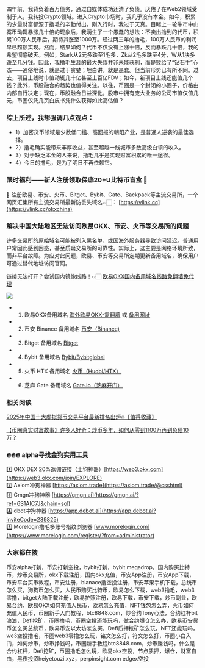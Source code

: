四年前，我背负着百万债务，通过自媒体成功还清了负债。厌倦了在Web2领域受制于人，我转投Crypto领域。进入Crypto市场时，我几乎没有本金。如今，积累的少量财富都源于撸毛的辛勤付出。刚入行时，我过于天真。目睹上一轮牛市中山寨币动辄暴涨几十倍的现象后，我萌生了一个愚蠢的想法：不卖出撸到的代币，积累100万人民币后，期待其涨至1000万。经过两三年的撸毛，100万人民币的利润早已超额实现。然而，结果如何？代币不仅没有上涨十倍，反而暴跌几十倍，我的希望彻底破灭。例如，Stark从2元多跌至1毛多，Zk从2毛多跌至4分，W从1块多跌至几分钱。因此，我撸毛生涯的最大失误并非未能获利，而是败给了“钻石手”心态——通俗地说，就是过于贪婪；坦白讲，就是愚蠢。但当前形势已有所不同。过去，项目上线时市值动辄几十亿甚至上百亿FDV；如今，新项目上线还能值几个钱？此外，币股融合的趋势也值得关注。以往，币圈是一个封闭的小圈子，价格由内部自行决定；现在，币股融合日益深化，股市中拥有庞大业务的公司市值仅值几元，币圈仅凭几页白皮书凭什么获得如此高估值？

### 综上所述，我想强调几点观点：
- 1）加密货币领域是少数低门槛、高回报的朝阳产业，是普通人逆袭的最佳选择。
- 2）撸毛确实能带来丰厚收益，甚至超越一线城市多数高级白领的收入。
- 3）对于缺乏本金的人来说，撸毛几乎是实现财富积累的唯一途径。
- 4）今日的撸毛，是为了明日不再依赖它。

### 限时福利——新人注册领取保底20+U比特币盲盒 🎁
🎁 注册欧易、币安、火币、Bitget、Bybit、Gate、Backpack等主流交易所，一个网页汇集所有主流交易所最新防丢失域名👉🏻： [https://vlink.cc](https://vlink.cc/okxchina)

### 解决中国大陆地区无法访问欧易OKX、币安、火币等交易所的问题
许多交易所的原始域名可能被列入黑名单，或因海外服务器导致访问延迟。普通用户常因此感到困惑，甚至质疑交易所的可靠性。实际上，这主要是网络环境所致，而非平台故障。为应对此问题，欧易、币安等交易所定期更新备用域名，确保用户可通过替代地址访问官网。

链接无法打开？尝试国内镜像线路！👉🏻 [欧易OKX国内备用域名线路免翻墙免代理](https://vlink.cc/okxcn)

[![](https://307e939.webp.li/20250812124552161.png)](https://vlink.cc/okxcn)

- 1. 欧易OKX备用域名 [海外欧易OKX-需翻墙](https://www.okx.com/join/76527935) 或 [备用网址](https://www.ouchyi.cc/zh-hans/join/76527935)
- 2. 币安 Binance 备用域名 [币安（Binance)](https://accounts.binance.com/zh-CN/register?ref=36457687)
- 3. Bitget 备用域名 [Bitget](https://www.bitget.com/zh-CN/referral/register?from=referral&clacCode=VRNEYUTR)
- 4. Bybit 备用域名 [Bybit/Bybitglobal](https://www.bybitglobal.com/zh-MY/invite/?ref=VMKORMM)
- 5. 火币 HTX 备用域名 [火币（Huobi/HTX）](https://www.htx.com/invite/zh-cn/1f?invite_code=whf45223)
- 6. 芝麻 Gate 备用域名 [Gate.io（芝麻开门）](https://www.gate.io/zh/signup?ref_type=103&ref=A1ERAQ)

### 相关阅读
[2025年中国十大虚拟货币交易平台最新排名出炉🔥【值得收藏】](https://btc8848.com/top-10-exchanges/)

[【币圈真实财富故事】许多人好奇：炒币多年，如何从零到1100万再到负债10万？](https://heiyetouzi.xyz/biquanstory001/)

### 🔥🔥🔥 alpha寻找金狗实用工具
1️⃣ OKX DEX 20%返佣链接（土狗神器）[https://web3.okx.com](https://web3.okx.com/join/EXPLORE)  
2️⃣ Axiom冲狗神器 [https://axiom.trade](https://axiom.trade/@csshtml)  
3️⃣ Gmgn冲狗神器 [https://gmgn.ai](https://gmgn.ai/?ref=6S1AIC7J&chain=sol)  
4️⃣ dbot冲狗神器 [https://app.debot.ai](https://app.debot.ai?inviteCode=239825)  
5️⃣ Morelogin撸毛多账号指纹浏览器 [www.morelogin.com](https://www.morelogin.com/register/?from=administrator)    

### 大家都在搜
币安alpha打新，币安打新空投，bybit打新，bybit megadrop，国内购买比特币，炒币交易所，okx下载注册，国内okx充值，币安App注册，币安App下载，币安平台买币教程，币安注册，bianace撸空投注册，币安苹果手机下载，总统币怎么买，狗狗币怎么买，人民币购买比特币，欧易怎么下载，web3撸毛，web3零撸，bitget大陆下载注册，欧易护照注册，欧易下载，币安下载，炒币副业，欧易合约，欧易OKX如何充值人民币，欧易怎么充值，NFT钱包怎么弄，火币如何充值人民币，币圈新手入门教程，btc8848.com，炒合约Tony心法，合约杠杆bit浪浪，Defi挖矿，币圈撸毛，币圈空投还能玩吗，做合约爆仓怎么办，欧易币安货币怎么买总统币，欧易币安以太坊怎么买，Defi质押挖矿怎么玩，NFT还能玩吗，we3空投撸毛，币圈web3零撸怎么玩，铭文怎么打，符文怎么打，币圈小白入门，如何炒币，炒币挣钱吗，币圈新手教程btc8848.com，炒币赚钱吗，什么是合约杠杆，Defi挖矿，币圈撸毛怎么玩，欧易okx空投，节点质押，爆仓，财富自由，黑夜投资heiyetouzi.xyz，perpinsight.com edgex空投